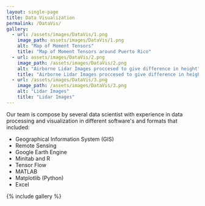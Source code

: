 ```yaml
---
layout: single-page
title: Data Visualization
permalink: /DataVis/
gallery:
  - url: /assets/images/DataVis/1.png
    image_path: assets/images/DataVis/1.png
    alt: "Map of Moment Tensors"
    title: "Map of Moment Tensors around Puerto Rico"
  - url: assets/images/DataVis/2.png
    image_path: /assets/images/DataVis/2.png
    alt: "Airborne Lidar Images proccesed to give difference in height"
    title: "Airborne Lidar Images proccesed to give difference in height"
  - url: /assets/images/DataVis/3.png
    image_path: /assets/images/DataVis/3.png
    alt: "Lidar Images"
    title: "Lidar Images"
---
```


Our team is compose by several data scientist with experience in data processing and visualization in different software's and formats that included:
 
   * Geographical Information System (GIS)
   * Remote Sensing
   * Google Earth Engine
   * Minitab and R
   * Tensor Flow
   * MATLAB
   * Matplotlib (Python)
   * Excel 


{% include gallery %}
